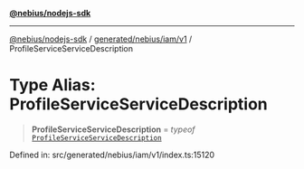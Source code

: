 [**@nebius/nodejs-sdk**](../../../../../README.md)

---

[@nebius/nodejs-sdk](../../../../../README.md) / [generated/nebius/iam/v1](../README.md) / ProfileServiceServiceDescription

# Type Alias: ProfileServiceServiceDescription

> **ProfileServiceServiceDescription** = _typeof_ [`ProfileServiceServiceDescription`](../variables/ProfileServiceServiceDescription.md)

Defined in: src/generated/nebius/iam/v1/index.ts:15120
